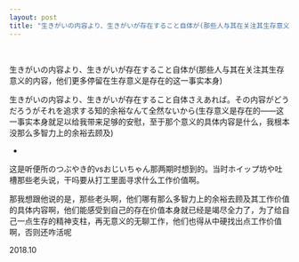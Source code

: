 ```yaml
---
layout: post
title: "生きがいの内容より、生きがいが存在すること自体が(那些人与其在关注其生存意义的内容，他们更多停留在生存意义是存在的这一事实本身)"
---
```


  
&nbsp;
&nbsp;


生きがいの内容より、生きがいが存在すること自体が(那些人与其在关注其生存意义的内容，他们更多停留在生存意义是存在的这一事实本身)

生きがいの内容より、生きがいが存在すること自体さえあれば。その内容がどうだろうがそれを追求する知的余裕なんて全然ないから(生存意义是存在的——这一事实本身就足以给我带来足够的安慰，至于那个意义的具体内容是什么，我根本没那么多智力上的余裕去顾及)

*

这是听便所のつぶやき的vsおじいちゃん那两期时想到的。当时ホイップ坊や吐槽那些老头说，干吗要从打工里面寻求什么工作价值啊。

那我想跟他说的是，那些老头啊，他们哪有那么多智力上的余裕去顾及其工作价值的具体内容啊，他们能感受到自己的存在价值本身就已经是竭尽全力了，为了给自己一点生存的精神支柱，再无意义的无聊工作，他们也得从中硬找出点工作价值啊，否则还咋活呢

2018.10